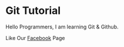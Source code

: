# Git Tutorial

Hello Programmers, I am learning Git & Github.

Like Our [Facebook](https://www.youtube.com/channel/UCoC47do520os_4DBMEFGg4A) Page